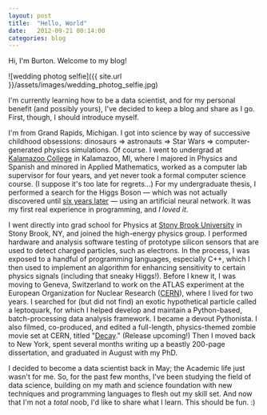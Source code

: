 ```yaml
---
layout: post
title:  "Hello, World"
date:   2012-09-21 00:14:00
categories: blog
---
```


Hi, I'm Burton. Welcome to my blog!

![wedding photog selfie]({{ site.url }}/assets/images/wedding_photog_selfie.jpg)

I'm currently learning how to be a data scientist, and for my personal benefit (and possibly yours), I've decided to keep a blog and share as I go. First, though, I should introduce myself.

I'm from Grand Rapids, Michigan. I got into science by way of successive childhood obsessions: dinosaurs => astronauts => Star Wars => computer-generated physics simulations. Of course. I went to undergrad at [Kalamazoo College](http://www.kzoo.edu/) in Kalamazoo, MI, where I majored in Physics and Spanish and minored in Applied Mathematics, worked as a computer lab supervisor for four years, and yet never took a formal computer science course. (I suppose it's too late for regrets...) For my undergraduate thesis, I performed a search for the Higgs Boson — which was not actually discovered until [six years later](http://www.nytimes.com/2012/07/05/science/cern-physicists-may-have-discovered-higgs-boson-particle.html) — using an artificial neural network. It was my first real experience in programming, and _I loved it_.

I went directly into grad school for Physics at [Stony Brook University](http://www.stonybrook.edu/) in Stony Brook, NY, and joined the high-energy physics group. I performed hardware and analysis software testing of prototype silicon sensors that are used to detect charged particles, such as electrons. In the process, I was exposed to a handful of programming languages, especially C++, which I then used to implement an algorithm for enhancing sensitivity to certain physics signals (including that sneaky Higgs!). Before I knew it, I was moving to Geneva, Switzerland to work on the ATLAS experiment at the European Organization for Nuclear Research ([CERN](http://cern.ch/)), where I lived for two years. I searched for (but did not find) an exotic hypothetical particle called a leptoquark, for which I helped develop and maintain a Python-based, batch-processing data analysis framework. I became a devout Pythonista. I also filmed, co-produced, and edited a full-length, physics-themed zombie movie set at CERN, titled "[Decay](http://www.decayfilm.com/)." (Release upcoming!) Then I moved back to New York, spent several months writing up a beastly 200-page dissertation, and graduated in August with my PhD.

I decided to become a data scientist back in May; the Academic life just wasn't for me. So, for the past few months, I've been studying the field of data science, building on my math and science foundation with new techniques and programming languages to flesh out my skill set. And now that I'm not a _total_ noob, I'd like to share what I learn. This should be fun. :)
